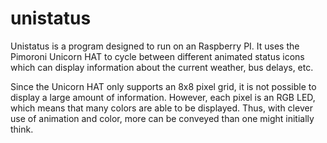 # unistatus
Unistatus is a program designed to run on an Raspberry PI. It uses the Pimoroni Unicorn HAT to cycle between different animated status icons which can display information about the current weather, bus delays, etc.

Since the Unicorn HAT only supports an 8x8 pixel grid, it is not possible to display a large amount of information. However, each pixel is an RGB LED, which means that many colors are able to be displayed. Thus, with clever use of animation and color, more can be conveyed than one might initially think.